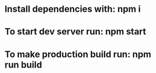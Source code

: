 # Install dependencies with: npm i

# To start dev server run: npm start

# To make production build run: npm run build
